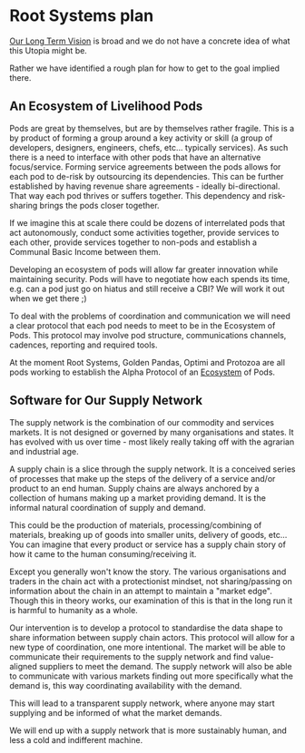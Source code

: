 # Root Systems plan

[Our Long Term Vision](./vision.md) is broad and we do not have a concrete idea of what this Utopia might be.

Rather we have identified a rough plan for how to get to the goal implied there.

## An Ecosystem of Livelihood Pods

Pods are great by themselves, but are by themselves rather fragile. This is a by product of forming a group around a key activity or skill (a group of developers, designers, engineers, chefs, etc... typically services). As such there is a need to interface with other pods that have an alternative focus/service. Forming service agreements between the pods allows for each pod to de-risk by outsourcing its dependencies. This can be further established by having revenue share agreements - ideally bi-directional. That way each pod thrives or suffers together. This dependency and risk-sharing brings the pods closer together.

If we imagine this at scale there could be dozens of interrelated pods that act autonomously, conduct some activities together, provide services to each other, provide services together to non-pods and establish a Communal Basic Income between them.

Developing an ecosystem of pods will allow far greater innovation while maintaining security. Pods will have to negotiate how each spends its time, e.g. can a pod just go on hiatus and still receive a CBI? We will work it out when we get there ;)

To deal with the problems of coordination and communication we will need a clear protocol that each pod needs to meet to be in the Ecosystem of Pods. This protocol may involve pod structure, communications channels, cadences, reporting and required tools.

At the moment Root Systems, Golden Pandas, Optimi and Protozoa are all pods working to establish the Alpha Protocol of an [Ecosystem](./ecosystem.md) of Pods.

## Software for Our Supply Network

The supply network is the combination of our commodity and services markets. It is not designed or governed by many organisations and states. It has evolved with us over time - most likely really taking off with the agrarian and industrial age.

A supply chain is a slice through the supply network. It is a conceived series of processes that make up the steps of the delivery of a service and/or product to an end human. Supply chains are always anchored by a collection of humans making up a market providing demand. It is the informal natural coordination of supply and demand.

This could be the production of materials, processing/combining of materials, breaking up of goods into smaller units, delivery of goods, etc... You can imagine that every product or service has a supply chain story of how it came to the human consuming/receiving it.  

Except you generally won't know the story. The various organisations and traders in the chain act with a protectionist mindset, not sharing/passing on information about the chain in an attempt to maintain a "market edge". Though this in theory works, our examination of this is that in the long run it is harmful to humanity as a whole.

Our intervention is to develop a protocol to standardise the data shape to share information between supply chain actors. This protocol will allow for a new type of coordination, one more intentional. The market will be able to communicate their requirements to the supply network and find value-aligned suppliers to meet the demand. The supply network will also be able to communicate with various markets finding out more specifically what the demand is, this way coordinating availability with the demand.

This will lead to a transparent supply network, where anyone may start supplying and be informed of what the market demands.

We will end up with a supply network that is more sustainably human, and less a cold and indifferent machine.
